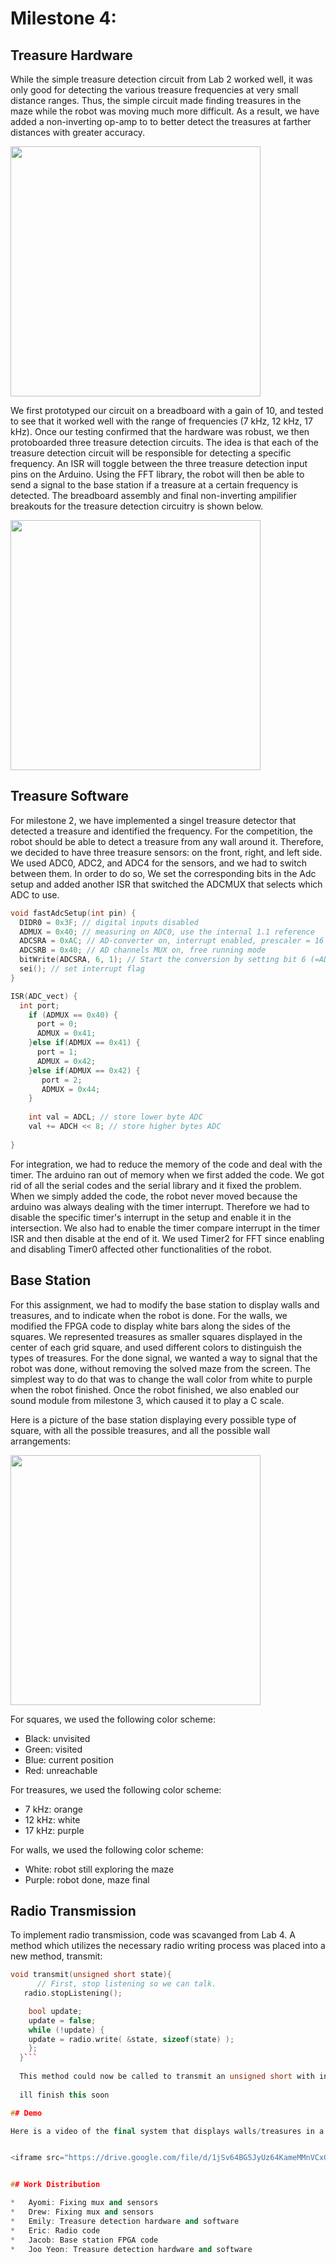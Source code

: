 # Milestone 4:

## Treasure Hardware

While the simple treasure detection circuit from Lab 2 worked well, it was only good for detecting the various treasure frequencies at very small distance ranges. Thus, the simple circuit made finding treasures in the maze while the robot was moving much more difficult. As a result, we have added a non-inverting op-amp to to better detect the treasures at farther distances with greater accuracy. 

<img src="https://docs.google.com/uc?id=1OHDrc9akSwBA_-C12_yFAmcMwubLBZNh"  width="400">

We first prototyped our circuit on a breadboard with a gain of 10, and tested to see that it worked well with the range of frequencies (7 kHz, 12 kHz, 17 kHz). Once our testing confirmed that the hardware was robust, we then protoboarded three treasure detection circuits. The idea is that each of the treasure detection circuit will be responsible for detecting a specific frequency. An ISR will toggle between the three treasure detection input pins on the Arduino. Using the FFT library, the robot will then be able to send a signal to the base station if a treasure at a certain frequency is detected. The breadboard assembly and final non-inverting ampilifier breakouts for the treasure detection circuitry is shown below. 

<img src="https://docs.google.com/uc?id=1CS5IXJnBlW2MbFpP2Np_VRaIfRsvI7GE"  width="400">


## Treasure Software

For milestone 2, we have implemented a singel treasure detector that detected a treasure and identified the frequency. For the competition, the robot should be able to detect a treasure from any wall around it. Therefore, we decided to have three treasure sensors: on the front, right, and left side. We used ADC0, ADC2, and ADC4 for the sensors, and we had to switch between them. In order to do so, We set the corresponding bits in the Adc setup and added another ISR that switched the ADCMUX that selects which ADC to use. 

```cpp
void fastAdcSetup(int pin) {
  DIDR0 = 0x3F; // digital inputs disabled
  ADMUX = 0x40; // measuring on ADC0, use the internal 1.1 reference
  ADCSRA = 0xAC; // AD-converter on, interrupt enabled, prescaler = 16
  ADCSRB = 0x40; // AD channels MUX on, free running mode
  bitWrite(ADCSRA, 6, 1); // Start the conversion by setting bit 6 (=ADSC) in ADCSRA
  sei(); // set interrupt flag
}
```

```cpp
ISR(ADC_vect) {
  int port;
    if (ADMUX == 0x40) {
      port = 0;
      ADMUX = 0x41;
    }else if(ADMUX == 0x41) {
      port = 1;
      ADMUX = 0x42;
    }else if(ADMUX == 0x42) {
       port = 2;
       ADMUX = 0x44;
    } 
     
    int val = ADCL; // store lower byte ADC
    val += ADCH << 8; // store higher bytes ADC
   
}
```
For integration, we had to reduce the memory of the code and deal with the timer. The arduino ran out of memory when we first added the code. We got rid of all the serial codes and the serial library and it fixed the problem. When we simply added the code, the robot never moved because the arduino was always dealing with the timer interrupt. Therefore we had to disable the specific timer's interrupt in the setup and enable it in the intersection. We also had to enable the timer compare interrupt in the timer ISR and then disable at the end of it. We used Timer2 for FFT since enabling and disabling Timer0 affected other functionalities of the robot.


## Base Station

For this assignment, we had to modify the base station to display walls and treasures, and to indicate when the robot is done. For the walls, we modified the FPGA code to display white bars along the sides of the squares. We represented treasures as smaller squares displayed in the center of each grid square, and used different colors to distinguish the types of treasures. For the done signal, we wanted a way to signal that the robot was done, without removing the solved maze from the screen. The simplest way to do that was to change the wall color from white to purple when the robot finished. Once the robot finished, we also enabled our sound module from milestone 3, which caused it to play a C scale.

Here is a picture of the base station displaying every possible type of square, with all the possible treasures, and all the possible wall arrangements:

<img src="https://docs.google.com/uc?id=1Z-kXtSD_p57yaE_aZIT3XiW-nkVjkkhb"  width="400">

For squares, we used the following color scheme:
* Black: unvisited
* Green: visited
* Blue: current position
* Red: unreachable

For treasures, we used the following color scheme:
* 7 kHz: orange
* 12 kHz: white
* 17 kHz: purple

For walls, we used the following color scheme:
* White: robot still exploring the maze
* Purple: robot done, maze final

## Radio Transmission

To implement radio transmission, code was scavanged from Lab 4. A method which utilizes the necessary radio writing process was placed into a new method, transmit:
```cpp
void transmit(unsigned short state){
      // First, stop listening so we can talk.
   radio.stopListening();

    bool update; 
    update = false; 
    while (!update) {
    update = radio.write( &state, sizeof(state) );
    };
  }```
  
  This method could now be called to transmit an unsigned short with information about each aspect of an intersection including treasures, walls, location, and its state. Altogether this would require 14 bits. This is how they are sent.
  
  ill finish this soon

## Demo

Here is a video of the final system that displays walls/treasures in a maze as the robot finds them, and signals on screen/plays the done sound when the maze is fully mapped: 


<iframe src="https://drive.google.com/file/d/1jSv64BG5JyUz64KameMMnVCxGJmFDhmi/preview" width="640" height="480"></iframe>


## Work Distribution

*   Ayomi: Fixing mux and sensors
*   Drew: Fixing mux and sensors
*   Emily: Treasure detection hardware and software
*   Eric: Radio code
*   Jacob: Base station FPGA code
*   Joo Yeon: Treasure detection hardware and software
